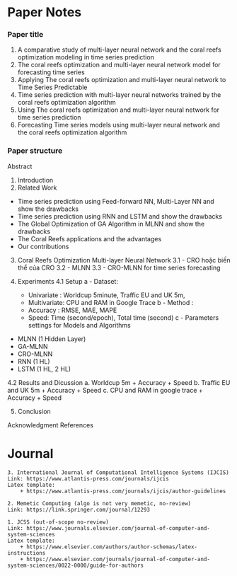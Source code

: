# Paper Notes 
### Paper title
1. A comparative study of multi-layer neural network and the coral reefs optimization modeling in time series prediction
2. The coral reefs optimization and  multi-layer neural network model for forecasting time series
3. Applying The coral reefs optimization and multi-layer neural network to Time Series Predictable
4. Time series prediction with multi-layer neural networks trained by the coral reefs optimization algorithm
5. Using The coral reefs optimization and multi-layer neural network for time series prediction
6. Forecasting Time series models using multi-layer neural network and the coral reefs optimization algorithm



### Paper structure 

Abstract

1. Introduction 
2. Related Work 
- Time series prediction using Feed-forward NN, Multi-Layer NN and show the drawbacks 
- Time series prediction using RNN and LSTM and show the drawbacks 
- The Global Optimization of GA Algorithm in MLNN and show the drawbacks 
- The Coral Reefs applications and the advantages
- Our contributions

3. Coral Reefs Optimization Multi-layer Neural Network
3.1 - CRO hoặc biến thể của CRO 
3.2 - MLNN
3.3 - CRO-MLNN for time series forecasting 

4. Experiments
4.1 Setup 
a - Dataset: 
    + Univariate : Worldcup 5minute, Traffic EU and UK 5m, 
    + Multivariate: CPU and RAM in Google Trace
b - Method : 
    + Accuracy : RMSE, MAE, MAPE 
    + Speed: Time (second/epoch), Total time (second)
c - Parameters settings for Models and Algorithms
- MLNN (1 Hidden Layer)
- GA-MLNN
- CRO-MLNN
- RNN (1 HL)
- LSTM (1 HL, 2 HL) 


4.2 Results and Dicussion
a. Worldcup 5m
    + Accuracy
    + Speed
b. Traffic EU and UK 5m
    + Accuracy
    + Speed
c. CPU and RAM in google trace
    + Accuracy
    + Speed

5. Conclusion

Acknowledgment
References 



# Journal

```code 
3. International Journal of Computational Intelligence Systems (IJCIS) 
Link: https://www.atlantis-press.com/journals/ijcis
Latex template: 
	+ https://www.atlantis-press.com/journals/ijcis/author-guidelines
	
2. Memetic Computing (algo is not very memetic, no-review)
Link: https://link.springer.com/journal/12293

1. JCSS (out-of-scope no-review)
Link: https://www.journals.elsevier.com/journal-of-computer-and-system-sciences
Latex template: 
	+ https://www.elsevier.com/authors/author-schemas/latex-instructions
	+ https://www.elsevier.com/journals/journal-of-computer-and-system-sciences/0022-0000/guide-for-authors
```







